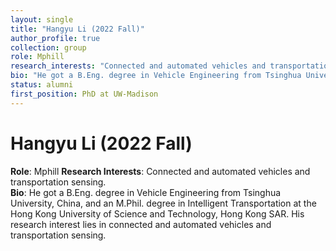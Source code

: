 ```yaml
---
layout: single
title: "Hangyu Li (2022 Fall)"
author_profile: true
collection: group
role: Mphill
research_interests: "Connected and automated vehicles and transportation sensing"
bio: "He got a B.Eng. degree in Vehicle Engineering from Tsinghua University, China, and an M.Phil. degree in Intelligent Transportation at the Hong Kong University of Science and Technology, Hong Kong SAR. His research interest lies in connected and automated vehicles and transportation sensing."
status: alumni
first_position: PhD at UW-Madison
---
```


# Hangyu Li (2022 Fall)

**Role**: Mphill 
**Research Interests**: Connected and automated vehicles and transportation sensing.  
**Bio**: He got a B.Eng. degree in Vehicle Engineering from Tsinghua University, China, and an M.Phil. degree in Intelligent Transportation at the Hong Kong University of Science and Technology, Hong Kong SAR. His research interest lies in connected and automated vehicles and transportation sensing.
